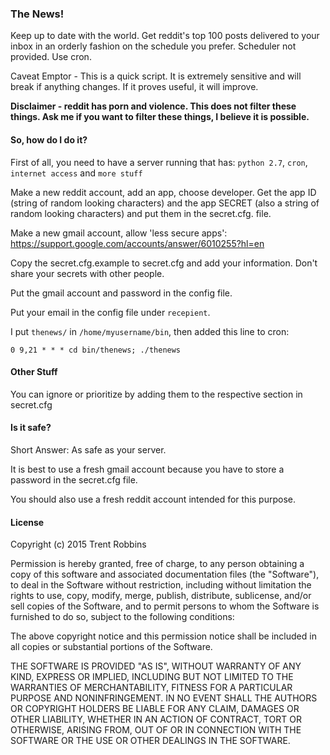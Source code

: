 
### The News!

Keep up to date with the world. Get reddit's top 100 posts delivered to your inbox in an orderly fashion on the schedule you prefer. Scheduler not provided. Use cron.

Caveat Emptor - This is a quick script. It is extremely sensitive and will break if anything changes. If it proves useful, it will improve.

**Disclaimer - reddit has porn and violence. This does not filter these things. Ask me if you want to filter these things, I believe it is possible.**


#### So, how do I do it?

First of all, you need to have a server running that has: `python 2.7`, `cron`, `internet access` and `more stuff`

Make a new reddit account, add an app, choose developer. Get the app ID (string of random looking characters) and the app SECRET (also a string of random looking characters) and put them in the secret.cfg. file.

Make a new gmail account, allow 'less secure apps': https://support.google.com/accounts/answer/6010255?hl=en

Copy the secret.cfg.example to secret.cfg and add your information. Don't share your secrets with other people.

Put the gmail account and password in the config file.

Put your email in the config file under `recepient`.


I put `thenews/` in `/home/myusername/bin`, then added this line to cron:

`0 9,21 * * * cd bin/thenews; ./thenews`


#### Other Stuff

You can ignore or prioritize by adding them to the respective section in secret.cfg


#### Is it safe?

Short Answer: As safe as your server.

It is best to use a fresh gmail account because you have to store a password in the secret.cfg file.

You should also use a fresh reddit account intended for this purpose.


#### License

Copyright (c) 2015 Trent Robbins

Permission is hereby granted, free of charge, to any person obtaining a copy
of this software and associated documentation files (the "Software"), to deal
in the Software without restriction, including without limitation the rights
to use, copy, modify, merge, publish, distribute, sublicense, and/or sell
copies of the Software, and to permit persons to whom the Software is
furnished to do so, subject to the following conditions:

The above copyright notice and this permission notice shall be included in
all copies or substantial portions of the Software.

THE SOFTWARE IS PROVIDED "AS IS", WITHOUT WARRANTY OF ANY KIND, EXPRESS OR
IMPLIED, INCLUDING BUT NOT LIMITED TO THE WARRANTIES OF MERCHANTABILITY,
FITNESS FOR A PARTICULAR PURPOSE AND NONINFRINGEMENT.  IN NO EVENT SHALL THE
AUTHORS OR COPYRIGHT HOLDERS BE LIABLE FOR ANY CLAIM, DAMAGES OR OTHER
LIABILITY, WHETHER IN AN ACTION OF CONTRACT, TORT OR OTHERWISE, ARISING FROM,
OUT OF OR IN CONNECTION WITH THE SOFTWARE OR THE USE OR OTHER DEALINGS IN
THE SOFTWARE.
